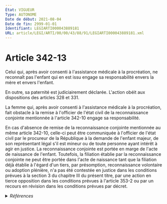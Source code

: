 ```yaml
---
État: VIGUEUR
Type: AUTONOME
Date de début: 2021-08-04
Date de fin: 2999-01-01
Identifiant: LEGIARTI000043889181
URL: article/LEGI/ARTI/00/00/43/88/91/LEGIARTI000043889181.xml
---
```


<h1>Article 342-13</h1>

Celui qui, après avoir consenti à l'assistance médicale à la procréation, ne
reconnaît pas l'enfant qui en est issu engage sa responsabilité envers la mère
et envers l'enfant.<br />

En outre, sa paternité est judiciairement déclarée. L'action obéit aux
dispositions des articles 328 et 331.<br />

La femme qui, après avoir consenti à l'assistance médicale à la procréation,
fait obstacle à la remise à l'officier de l'état civil de la reconnaissance
conjointe mentionnée à l'article 342-10 engage sa responsabilité.<br />

En cas d'absence de remise de la reconnaissance conjointe mentionnée au même
article 342-10, celle-ci peut être communiquée à l'officier de l'état civil par
le procureur de la République à la demande de l'enfant majeur, de son
représentant légal s'il est mineur ou de toute personne ayant intérêt à agir en
justice. La reconnaissance conjointe est portée en marge de l'acte de naissance
de l'enfant. Toutefois, la filiation établie par la reconnaissance conjointe ne
peut être portée dans l'acte de naissance tant que la filiation déjà établie à
l'égard d'un tiers, par présomption, reconnaissance volontaire ou adoption
plénière, n'a pas été contestée en justice dans les conditions prévues à la
section 3 du chapitre III du présent titre, par une action en tierce opposition
dans les conditions prévues à l'article 353-2 ou par un recours en révision dans
les conditions prévues par décret.


<details>
  <summary><em>Références</em></summary>

  <h2>Articles faisant référence à l'article</h2>
  
  <ul>
    <li>
      <a href="https://legal.tricoteuses.fr//redirection/LEGIARTI000006425203?vers=git&vers=legifrance">Code civil - article 331 AUTONOME MODIFIE_MORT_NE, en vigueur du 2003-09-01 au 2003-06-19</a> CITATION cible
    </li>
    <li>
      <a href="https://legal.tricoteuses.fr//redirection/LEGIARTI000043889175?vers=git&vers=legifrance">Code civil - article 342-10 AUTONOME VIGUEUR, en vigueur depuis le 2021-08-04</a> CITATION cible
    </li>
    <li>
      <a href="https://legal.tricoteuses.fr//redirection/LEGIARTI000006425136?vers=git&vers=legifrance">Code civil - article 328 AUTONOME MODIFIE, en vigueur du 2006-07-01 au 2011-05-19</a> CITATION cible
    </li>
    <li>
      <a href="https://legal.tricoteuses.fr//redirection/LEGIARTI000027432024?vers=git&vers=legifrance">Code civil - article 353-2 AUTONOME MODIFIE, en vigueur du 2013-05-19 au 2021-08-04</a> CITATION cible
    </li>
    <li>
      <a href="https://legal.tricoteuses.fr//redirection/LEGIARTI000043895558?vers=git&vers=legifrance">Code civil - article 353-2 AUTONOME MODIFIE, en vigueur du 2021-08-04 au 2023-01-01</a> CITATION cible
    </li>
    <li>
      <a href="https://legal.tricoteuses.fr//redirection/LEGIARTI000043886083?vers=git&vers=legifrance">LOI n° 2021-1017 du 2 août 2021 relative à la bioéthique - article 6 PARTIELLEMENT_MODIF VIGUEUR, en vigueur depuis le 2021-08-04</a> CREE source
    </li>
    <li>
      <a href="https://legal.tricoteuses.fr//redirection/LEGIARTI000046375651?vers=git&vers=legifrance">Code civil - article 353-2 AUTONOME VIGUEUR, en vigueur depuis le 2023-01-01</a> CITATION cible
    </li>
    <li>
      <a href="https://legal.tricoteuses.fr//redirection/LEGIARTI000006425202?vers=git&vers=legifrance">Code civil - article 331 AUTONOME MODIFIE, en vigueur du 1993-01-09 au 2006-07-01</a> CITATION cible
    </li>
    <li>
      <a href="https://legal.tricoteuses.fr//redirection/LEGIARTI000006425135?vers=git&vers=legifrance">Code civil - article 328 AUTONOME MODIFIE, en vigueur du 1972-08-01 au 2006-07-01</a> CITATION cible
    </li>
    <li>
      <a href="https://legal.tricoteuses.fr//redirection/LEGIARTI000006425204?vers=git&vers=legifrance">Code civil - article 331 AUTONOME VIGUEUR, en vigueur depuis le 2006-07-01</a> CITATION cible
    </li>
    <li>
      <a href="https://legal.tricoteuses.fr//redirection/LEGIARTI000006426134?vers=git&vers=legifrance">Code civil - article 353-2 AUTONOME MODIFIE, en vigueur du 1996-07-06 au 2013-05-19</a> CITATION cible
    </li>
    <li>
      <a href="https://legal.tricoteuses.fr//redirection/LEGIARTI000024042738?vers=git&vers=legifrance">Code civil - article 328 AUTONOME VIGUEUR, en vigueur depuis le 2011-05-19</a> CITATION cible
    </li>
    <li>
      <a href="https://legal.tricoteuses.fr//redirection/LEGIARTI000006425201?vers=git&vers=legifrance">Code civil - article 331 AUTONOME MODIFIE, en vigueur du 1972-08-01 au 1993-01-09</a> CITATION cible
    </li>
  </ul>
  
  <h2>Références faites par l'article</h2>
  
  <ul>
    <li>
      2021-08-02 CREE cible <a href="https://legal.tricoteuses.fr//redirection/LEGIARTI000043886083?vers=git&vers=legifrance">LOI n° 2021-1017 du 2 août 2021 relative à la bioéthique - article 6 PARTIELLEMENT_MODIF VIGUEUR, en vigueur depuis le 2021-08-04</a>
    </li>
    <li>
      2999-01-01 CITATION source <a href="https://legal.tricoteuses.fr//redirection/LEGIARTI000006425135?vers=git&vers=legifrance">Code civil - article 328 AUTONOME MODIFIE, en vigueur du 1972-08-01 au 2006-07-01</a>
    </li>
    <li>
      2999-01-01 CITATION source <a href="https://legal.tricoteuses.fr//redirection/LEGIARTI000006425201?vers=git&vers=legifrance">Code civil - article 331 AUTONOME MODIFIE, en vigueur du 1972-08-01 au 1993-01-09</a>
    </li>
    <li>
      2999-01-01 CITATION source <a href="https://legal.tricoteuses.fr//redirection/LEGIARTI000043889175?vers=git&vers=legifrance">Code civil - article 342-10 AUTONOME VIGUEUR, en vigueur depuis le 2021-08-04</a>
    </li>
    <li>
      2999-01-01 CITATION source <a href="https://legal.tricoteuses.fr//redirection/LEGIARTI000006426134?vers=git&vers=legifrance">Code civil - article 353-2 AUTONOME MODIFIE, en vigueur du 1996-07-06 au 2013-05-19</a>
    </li>
  </ul>
</details>

